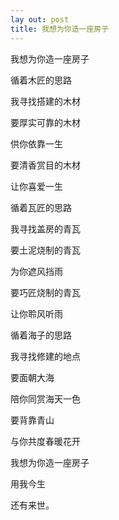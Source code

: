 ```yaml
---
lay out: post
title: 我想为你造一座房子
---
```


我想为你造一座房子

循着木匠的思路

我寻找搭建的木材

要厚实可靠的木材

供你依靠一生

要清香赏目的木材

让你喜爱一生



循着瓦匠的思路

我寻找盖房的青瓦

要土泥烧制的青瓦

为你遮风挡雨

要巧匠烧制的青瓦

让你聆风听雨



循着海子的思路

我寻找修建的地点

要面朝大海

陪你同赏海天一色

要背靠青山

与你共度春暖花开



我想为你造一座房子

用我今生

还有来世。
